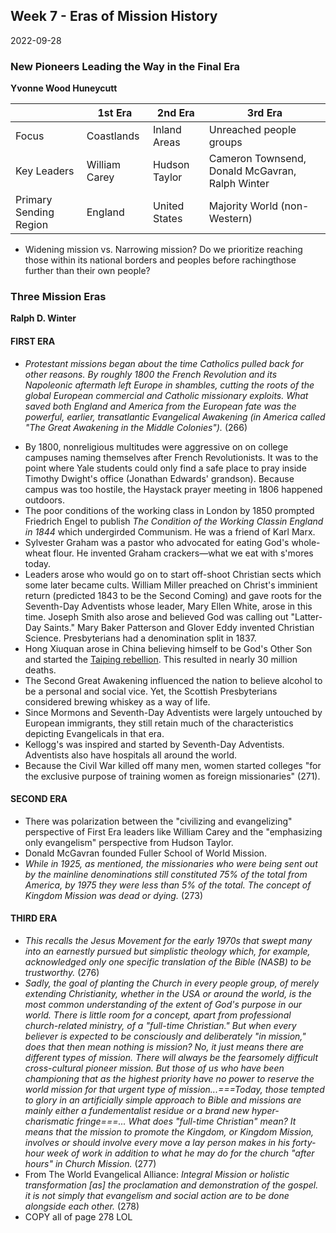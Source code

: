 ## Week 7 - Eras of Mission History
2022-09-28

### New Pioneers Leading the Way in the Final Era
**Yvonne Wood Huneycutt**

|                        | 1st Era       | 2nd Era       | 3rd Era                                         |
| ---------------------- | ------------- | ------------- | ----------------------------------------------- |
| Focus                  | Coastlands    | Inland Areas  | Unreached people groups                         |
| Key Leaders            | William Carey | Hudson Taylor | Cameron Townsend, Donald McGavran, Ralph Winter |
| Primary Sending Region | England       | United States | Majority World (non-Western)                                                |

- Widening mission vs. Narrowing mission? Do we prioritize reaching those within its national borders and peoples before rachingthose further than their own people?

### Three Mission Eras
**Ralph D. Winter**

#### FIRST ERA
* *Protestant missions began about the time Catholics pulled back for other reasons. By roughly 1800 the French Revolution and its Napoleonic aftermath left Europe in shambles, cutting the roots of the global European commercial and Catholic missionary exploits. What saved both England and America from the European fate was the powerful, earlier, transatlantic Evangelical Awakening (in America called "The Great Awakening in the Middle Colonies").* (266)
- By 1800, nonreligious multitudes were aggressive on on college campuses naming themselves after French Revolutionists. It was to the point where Yale students could only find a safe place to pray inside Timothy Dwight's office (Jonathan Edwards' grandson). Because campus was too hostile, the Haystack prayer meeting in 1806 happened outdoors. 
- The poor conditions of the working class in London by 1850 prompted Friedrich Engel to publish *The Condition of the Working Classin England in 1844* which undergirded Communism. He was a friend of Karl Marx.
- Sylvester Graham was a pastor who advocated for eating God's whole-wheat flour. He invented Graham crackers—what we eat with s'mores today.
- Leaders arose who would go on to start off-shoot Christian sects which some later became cults. William Miller preached on Christ's imminient return (predicted 1843 to be the Second Coming) and gave roots for the Seventh-Day Adventists whose leader, Mary Ellen White, arose in this time. Joseph Smith also arose and believed God was calling out "Latter-Day Saints." Mary Baker Patterson and Glover Eddy invented Christian Science. Presbyterians had a denomination split in 1837.
- Hong Xiuquan arose in China believing himself to be God's Other Son and started the [Taiping rebellion](https://www.britannica.com/event/Taiping-Rebellion). This resulted in nearly 30 million deaths.
- The Second Great Awakening influenced the nation to believe alcohol to be a personal and social vice. Yet, the Scottish Presbyterians considered brewing whiskey as a way of life.
- Since Mormons and Seventh-Day Adventists were largely untouched by European immigrants, they still retain much of the characteristics depicting Evangelicals in that era.
- Kellogg's was inspired and started by Seventh-Day Adventists. Adventists also have hospitals all around the world.
- Because the Civil War killed off many men, women started colleges "for the exclusive purpose of training women as foreign missionaries" (271).

#### SECOND ERA
* There was polarization between the "civilizing and evangelizing" perspective of First Era leaders like William Carey and the "emphasizing only evangelism" perspective from Hudson Taylor.
* Donald McGavran founded Fuller School of World Mission.
* *While in 1925, as mentioned, the missionaries who were being sent out by the mainline denominations still constituted 75% of the total from America, by 1975 they were less than 5% of the total. The concept of Kingdom Mission was dead or dying.* (273)


#### THIRD ERA
* *This recalls the Jesus Movement for the early 1970s that swept many into an earnestly pursued but simplistic theology which, for example, acknowledged only one specific translation of the Bible (NASB) to be trustworthy.* (276)
* *Sadly, the goal of planting the Church in every people group, of merely extending Christianity, whether in the USA or around the world, is the most common understanding of the extent of God's purpose in our world. There is little room for a concept, apart from professional church-related ministry, of a "full-time Christian." But when every believer is expected to be consciously and deliberately "in mission," does that then mean nothing is mission? No, it just means there are different types of mission. There will always be the fearsomely difficult cross-cultural pioneer mission. But those of us who have been championing that as the highest priority have no power to reserve the world mission for that urgent type of mission...===Today, those tempted to glory in an artificially simple approach to Bible and missions are mainly either a fundementalist residue or a brand new hyper-charismatic fringe===... What does "full-time Christian" mean? It means that the mission to promote the Kingdom, or Kingdom Mission, involves or should involve every move a lay person makes in his forty-hour week of work in addition to what he may do for the church "after hours" in Church Mission.* (277)
* From The World Evangelical Alliance: *Integral Mission or holistic transformation \[as\] the proclamation and demonstration of the gospel. it is not simply that evangelism and social action are to be done alongside each other.* (278)
* COPY all of page 278 LOL